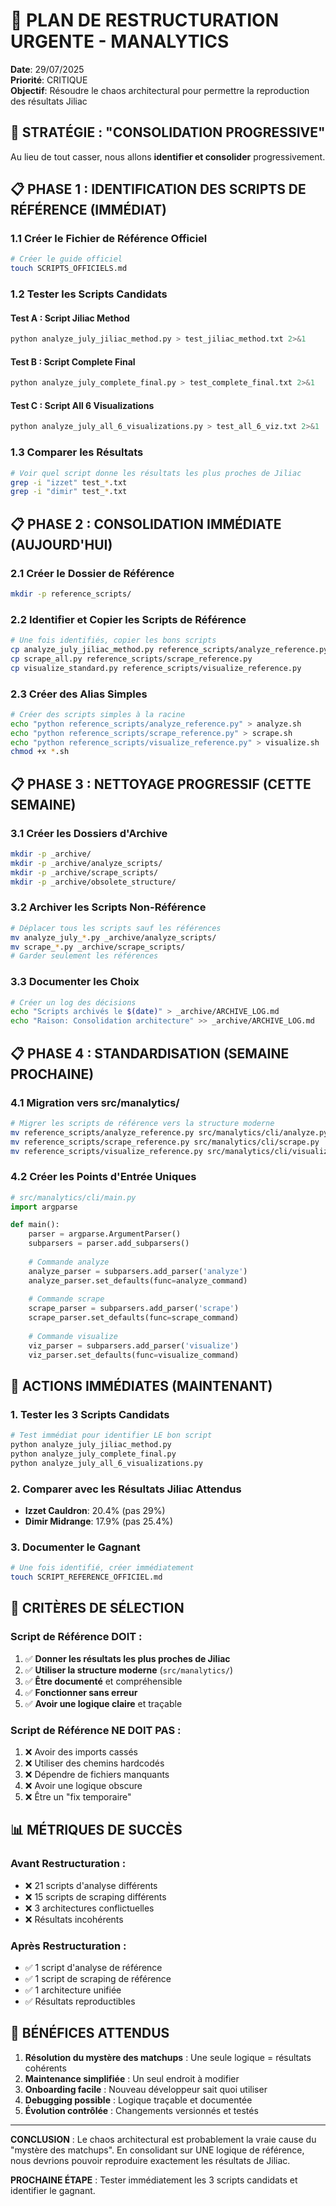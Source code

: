 # 🚨 PLAN DE RESTRUCTURATION URGENTE - MANALYTICS

**Date**: 29/07/2025  
**Priorité**: CRITIQUE  
**Objectif**: Résoudre le chaos architectural pour permettre la reproduction des résultats Jiliac

## 🎯 STRATÉGIE : "CONSOLIDATION PROGRESSIVE"

Au lieu de tout casser, nous allons **identifier et consolider** progressivement.

## 📋 PHASE 1 : IDENTIFICATION DES SCRIPTS DE RÉFÉRENCE (IMMÉDIAT)

### 1.1 Créer le Fichier de Référence Officiel

```bash
# Créer le guide officiel
touch SCRIPTS_OFFICIELS.md
```

### 1.2 Tester les Scripts Candidats

#### Test A : Script Jiliac Method
```bash
python analyze_july_jiliac_method.py > test_jiliac_method.txt 2>&1
```

#### Test B : Script Complete Final  
```bash
python analyze_july_complete_final.py > test_complete_final.txt 2>&1
```

#### Test C : Script All 6 Visualizations
```bash
python analyze_july_all_6_visualizations.py > test_all_6_viz.txt 2>&1
```

### 1.3 Comparer les Résultats
```bash
# Voir quel script donne les résultats les plus proches de Jiliac
grep -i "izzet" test_*.txt
grep -i "dimir" test_*.txt
```

## 📋 PHASE 2 : CONSOLIDATION IMMÉDIATE (AUJOURD'HUI)

### 2.1 Créer le Dossier de Référence
```bash
mkdir -p reference_scripts/
```

### 2.2 Identifier et Copier les Scripts de Référence
```bash
# Une fois identifiés, copier les bons scripts
cp analyze_july_jiliac_method.py reference_scripts/analyze_reference.py
cp scrape_all.py reference_scripts/scrape_reference.py  
cp visualize_standard.py reference_scripts/visualize_reference.py
```

### 2.3 Créer des Alias Simples
```bash
# Créer des scripts simples à la racine
echo "python reference_scripts/analyze_reference.py" > analyze.sh
echo "python reference_scripts/scrape_reference.py" > scrape.sh
echo "python reference_scripts/visualize_reference.py" > visualize.sh
chmod +x *.sh
```

## 📋 PHASE 3 : NETTOYAGE PROGRESSIF (CETTE SEMAINE)

### 3.1 Créer les Dossiers d'Archive
```bash
mkdir -p _archive/
mkdir -p _archive/analyze_scripts/
mkdir -p _archive/scrape_scripts/
mkdir -p _archive/obsolete_structure/
```

### 3.2 Archiver les Scripts Non-Référence
```bash
# Déplacer tous les scripts sauf les références
mv analyze_july_*.py _archive/analyze_scripts/ 
mv scrape_*.py _archive/scrape_scripts/
# Garder seulement les références
```

### 3.3 Documenter les Choix
```bash
# Créer un log des décisions
echo "Scripts archivés le $(date)" > _archive/ARCHIVE_LOG.md
echo "Raison: Consolidation architecture" >> _archive/ARCHIVE_LOG.md
```

## 📋 PHASE 4 : STANDARDISATION (SEMAINE PROCHAINE)

### 4.1 Migration vers src/manalytics/
```bash
# Migrer les scripts de référence vers la structure moderne
mv reference_scripts/analyze_reference.py src/manalytics/cli/analyze.py
mv reference_scripts/scrape_reference.py src/manalytics/cli/scrape.py
mv reference_scripts/visualize_reference.py src/manalytics/cli/visualize.py
```

### 4.2 Créer les Points d'Entrée Uniques
```python
# src/manalytics/cli/main.py
import argparse

def main():
    parser = argparse.ArgumentParser()
    subparsers = parser.add_subparsers()
    
    # Commande analyze
    analyze_parser = subparsers.add_parser('analyze')
    analyze_parser.set_defaults(func=analyze_command)
    
    # Commande scrape  
    scrape_parser = subparsers.add_parser('scrape')
    scrape_parser.set_defaults(func=scrape_command)
    
    # Commande visualize
    viz_parser = subparsers.add_parser('visualize') 
    viz_parser.set_defaults(func=visualize_command)
```

## 🚨 ACTIONS IMMÉDIATES (MAINTENANT)

### 1. Tester les 3 Scripts Candidats
```bash
# Test immédiat pour identifier LE bon script
python analyze_july_jiliac_method.py
python analyze_july_complete_final.py  
python analyze_july_all_6_visualizations.py
```

### 2. Comparer avec les Résultats Jiliac Attendus
- **Izzet Cauldron**: 20.4% (pas 29%)
- **Dimir Midrange**: 17.9% (pas 25.4%)

### 3. Documenter le Gagnant
```bash
# Une fois identifié, créer immédiatement
touch SCRIPT_REFERENCE_OFFICIEL.md
```

## 🎯 CRITÈRES DE SÉLECTION

### Script de Référence DOIT :
1. ✅ **Donner les résultats les plus proches de Jiliac**
2. ✅ **Utiliser la structure moderne** (`src/manalytics/`)
3. ✅ **Être documenté** et compréhensible
4. ✅ **Fonctionner sans erreur**
5. ✅ **Avoir une logique claire** et traçable

### Script de Référence NE DOIT PAS :
1. ❌ Avoir des imports cassés
2. ❌ Utiliser des chemins hardcodés
3. ❌ Dépendre de fichiers manquants
4. ❌ Avoir une logique obscure
5. ❌ Être un "fix temporaire"

## 📊 MÉTRIQUES DE SUCCÈS

### Avant Restructuration :
- ❌ 21 scripts d'analyse différents
- ❌ 15 scripts de scraping différents  
- ❌ 3 architectures conflictuelles
- ❌ Résultats incohérents

### Après Restructuration :
- ✅ 1 script d'analyse de référence
- ✅ 1 script de scraping de référence
- ✅ 1 architecture unifiée
- ✅ Résultats reproductibles

## 🚀 BÉNÉFICES ATTENDUS

1. **Résolution du mystère des matchups** : Une seule logique = résultats cohérents
2. **Maintenance simplifiée** : Un seul endroit à modifier
3. **Onboarding facile** : Nouveau développeur sait quoi utiliser
4. **Debugging possible** : Logique traçable et documentée
5. **Évolution contrôlée** : Changements versionnés et testés

---

**CONCLUSION** : Le chaos architectural est probablement la vraie cause du "mystère des matchups". En consolidant sur UNE logique de référence, nous devrions pouvoir reproduire exactement les résultats de Jiliac.

**PROCHAINE ÉTAPE** : Tester immédiatement les 3 scripts candidats et identifier le gagnant.